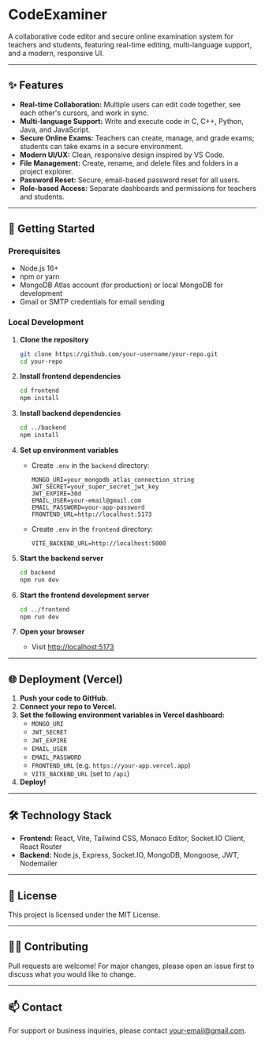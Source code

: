 # CodeExaminer

A collaborative code editor and secure online examination system for teachers and students, featuring real-time editing, multi-language support, and a modern, responsive UI.

---

## ✨ Features

- **Real-time Collaboration:** Multiple users can edit code together, see each other's cursors, and work in sync.
- **Multi-language Support:** Write and execute code in C, C++, Python, Java, and JavaScript.
- **Secure Online Exams:** Teachers can create, manage, and grade exams; students can take exams in a secure environment.
- **Modern UI/UX:** Clean, responsive design inspired by VS Code.
- **File Management:** Create, rename, and delete files and folders in a project explorer.
- **Password Reset:** Secure, email-based password reset for all users.
- **Role-based Access:** Separate dashboards and permissions for teachers and students.

---

## 🚀 Getting Started

### Prerequisites

- Node.js 16+
- npm or yarn
- MongoDB Atlas account (for production) or local MongoDB for development
- Gmail or SMTP credentials for email sending

### Local Development

1. **Clone the repository**
   ```bash
   git clone https://github.com/your-username/your-repo.git
   cd your-repo
   ```

2. **Install frontend dependencies**
   ```bash
   cd frontend
   npm install
   ```

3. **Install backend dependencies**
   ```bash
   cd ../backend
   npm install
   ```

4. **Set up environment variables**

   - Create `.env` in the `backend` directory:
     ```env
     MONGO_URI=your_mongodb_atlas_connection_string
     JWT_SECRET=your_super_secret_jwt_key
     JWT_EXPIRE=30d
     EMAIL_USER=your-email@gmail.com
     EMAIL_PASSWORD=your-app-password
     FRONTEND_URL=http://localhost:5173
     ```

   - Create `.env` in the `frontend` directory:
     ```env
     VITE_BACKEND_URL=http://localhost:5000
     ```

5. **Start the backend server**
   ```bash
   cd backend
   npm run dev
   ```

6. **Start the frontend development server**
   ```bash
   cd ../frontend
   npm run dev
   ```

7. **Open your browser**
   - Visit [http://localhost:5173](http://localhost:5173)

---

## 🌐 Deployment (Vercel)

1. **Push your code to GitHub.**
2. **Connect your repo to Vercel.**
3. **Set the following environment variables in Vercel dashboard:**
   - `MONGO_URI`
   - `JWT_SECRET`
   - `JWT_EXPIRE`
   - `EMAIL_USER`
   - `EMAIL_PASSWORD`
   - `FRONTEND_URL` (e.g. `https://your-app.vercel.app`)
   - `VITE_BACKEND_URL` (set to `/api`)
4. **Deploy!**

---

## 🛠️ Technology Stack

- **Frontend:** React, Vite, Tailwind CSS, Monaco Editor, Socket.IO Client, React Router
- **Backend:** Node.js, Express, Socket.IO, MongoDB, Mongoose, JWT, Nodemailer

---

## 📄 License

This project is licensed under the MIT License.

---

## 🙋‍♂️ Contributing

Pull requests are welcome! For major changes, please open an issue first to discuss what you would like to change.

---

## 📫 Contact

For support or business inquiries, please contact [your-email@gmail.com](mailto:your-email@gmail.com).
